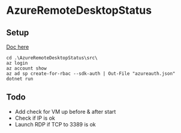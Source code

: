 # AzureRemoteDesktopStatus

## Setup

[Doc here](https://docs.microsoft.com/fr-fr/dotnet/azure/dotnet-sdk-azure-authenticate?view=azure-dotnet)

    cd .\AzureRemoteDesktopStatus\src\
    az login
    az account show
    az ad sp create-for-rbac --sdk-auth | Out-File "azureauth.json"
    dotnet run

## Todo

- Add check for VM up before & after start
- Check if IP is ok
- Launch RDP if TCP to 3389 is ok
